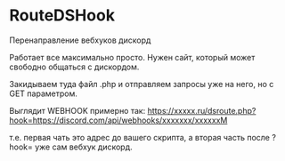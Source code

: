 # RouteDSHook
Перенаправление вебхуков дискорд

Работает все максимально просто. Нужен сайт, который может свободно общаться с дискордом.

Закидываем туда файл .php и отправляем запросы уже на него, но с GET параметром.

Выглядит WEBHOOK примерно так:
https://xxxxx.ru/dsroute.php?hook=https://discord.com/api/webhooks/xxxxxxx/xxxxxxM

т.е. первая чать это адрес до вашего скрипта, а вторая часть после ?hook= уже сам вебхук дискорд.
